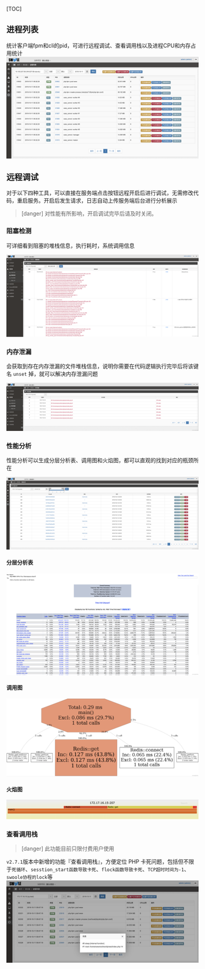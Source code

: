 [TOC]

## 进程列表

统计客户端fpm和cli的pid，可进行远程调试、查看调用栈以及进程CPU和内存占用统计
![](images/screenshot_1570757596858.png)

## 远程调试

对于以下四种工具，可以直接在服务端点击按钮远程开启后进行调试，无需修改代码，重启服务。开启后发生请求，日志自动上传服务端后台进行分析展示

>[danger] 对性能有所影响，开启调试完毕后请及时关闭。

### 阻塞检测

可详细看到阻塞的堆栈信息，执行耗时，系统调用信息

![](images/watermark,type_d3F5LW1pY3JvaGVp,size_20,text_6K-G5rKD56eR5oqA54mI5p2D5omA5pyJ,color_FFFFFF,shadow_50,t_80,g_se,x_10,y_10-20190806145641396.png)

### 内存泄漏

会获取到存在内存泄漏的文件堆栈信息，说明你需要在代码逻辑执行完毕后将该键名 `unset` 掉，就可以解决内存泄漏问题

![](images/watermark,type_d3F5LW1pY3JvaGVp,size_20,text_6K-G5rKD56eR5oqA54mI5p2D5omA5pyJ,color_FFFFFF,shadow_50,t_80,g_se,x_10,y_10-20190806145631801.png)

### 性能分析

性能分析可以生成分层分析表、调用图和火焰图，都可以直观的找到对应的瓶颈所在

![](images/watermark,type_d3F5LW1pY3JvaGVp,size_20,text_6K-G5rKD56eR5oqA54mI5p2D5omA5pyJ,color_FFFFFF,shadow_50,t_80,g_se,x_10,y_10-20190806145635100.png)

#### 分层分析表

![](images/watermark,type_d3F5LW1pY3JvaGVp,size_20,text_6K-G5rKD56eR5oqA54mI5p2D5omA5pyJ,color_FFFFFF,shadow_50,t_80,g_se,x_10,y_10-20190806145631802.png)

#### 调用图

![](images/watermark,type_d3F5LW1pY3JvaGVp,size_14,text_6K-G5rKD56eR5oqA54mI5p2D5omA5pyJ,color_FFFFFF,shadow_50,t_80,g_se,x_10,y_10.png)

#### 火焰图

![](images/1562034019090-8185583f-15d7-4804-87aa-b72c1c60ac32.png)

### 查看调用栈

>[danger] 此功能目前只限付费用户使用

`v2.7.1`版本中新增的功能『查看调用栈』，方便定位 PHP 卡死问题，包括但不限于`死循环`、`sesstion_start函数导致卡死`、`flock函数导致卡死`、`TCP超时时间为-1`、`swoole协程的lock`等
![](images/screenshot_1570758472752.png)
